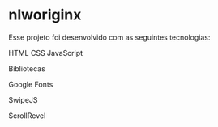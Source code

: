 # nlworiginx

Esse projeto foi desenvolvido com as seguintes tecnologias:

HTML
CSS
JavaScript


Bibliotecas

Google Fonts

SwipeJS

ScrollRevel

